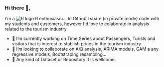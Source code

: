 ### Hi there 👋,

I'm a ![R logo]( https://www.r-project.org/logo/Rlogo.png "Logo Title Text 1") R enthusiasm... In Github I share (in private mode) code with my students and customers, however I'd love to colaborate in analysis related to the tourism industry.

- 🔭 I’m currently working on Time Series about Passengers, Turists and visitors that is interest to stablish prices in the tourism industry.
- 👯 I’m looking to collaborate on A/B analysis, ARIMA models, GAM a any regressive models, Bootstraping resampling...
- 🙌 Any kind of Dataset or Repository it is wellcome.

